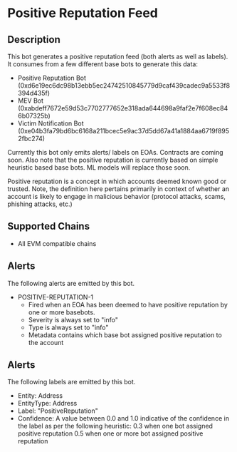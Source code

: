 # Positive Reputation Feed

## Description

This bot generates a positive reputation feed (both alerts as well as labels). It consumes from a few different base bots to generate this data:
- Positive Reputation Bot (0xd6e19ec6dc98b13ebb5ec24742510845779d9caf439cadec9a5533f8394d435f)
- MEV Bot (0xabdeff7672e59d53c7702777652e318ada644698a9faf2e7f608ec846b07325b)
- Victim Notification Bot (0xe04b3fa79bd6bc6168a211bcec5e9ac37d5dd67a41a1884aa6719f8952fbc274)

Currently this bot only emits alerts/ labels on EOAs. Contracts are coming soon.
Also note that the positive reputation is currently based on simple heuristic based base bots. ML models will replace those soon.

Positive reputation is a concept in which accounts deemed known good or trusted. Note, the definition here pertains primarily in context of whether an account is likely to engage in malicious behavior (protocol attacks, scams, phishing attacks, etc.)

## Supported Chains

- All EVM compatible chains

## Alerts

The following alerts are emitted by this bot. 

- POSITIVE-REPUTATION-1
  - Fired when an EOA has been deemed to have positive reputation by one or more basebots. 
  - Severity is always set to "info"
  - Type is always set to "info"
  - Metadata contains which base bot assigned positive reputation to the account

## Alerts

The following labels are emitted by this bot. 

- Entity: Address
- EntityType: Address
- Label: "PositiveReputation"
- Confidence: A value between 0.0 and 1.0 indicative of the confidence in the label as per the following heuristic:
    0.3 when one bot assigned positive reputation
    0.5 when one or more bot assigned positive reputation


